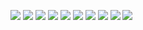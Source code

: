 ![](4-1.png)
![](4-2.png)
![](4-3.png)
![](4-4.png)
![](4-5.png)
![](4-6.png)
![](4-7.png)
![](4-8.png)
![](4-9.png)
![](4-10.png)

